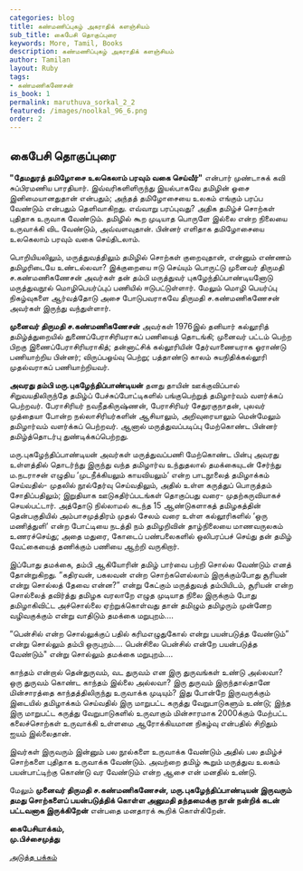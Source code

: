 ```yaml
---
categories: blog
title: கண்மணிப்புகழ் அகராதிக் களஞ்சியம்
sub_title: கைபேசி தொகுப்புரை
keywords: More, Tamil, Books
description: கண்மணிப்புகழ் அகராதிக் களஞ்சியம்
author: Tamilan
layout: Ruby
tags:
- கண்மணிகணேசன்
is_book: 1
permalink: maruthuva_sorkal_2_2
featured: /images/noolkal_96_6.png
order: 2
---
```

## கைபேசி தொகுப்புரை

**"தேமதுரத் தமிழோசை உலகெலாம் பரவும் வகை செய்வீர்"** என்பார் முண்டாசுக் கவி சுப்பிரமணிய பாரதியார். இவ்வரிகளிளிருந்து இயல்பாகவே தமிழின் ஓசை இனிமையானதுதான் என்பதும்; அந்தத் தமிழோசையை உலகம் எங்கும் பரப்ப வேண்டும் என்பதும் தெளிவாகிறது. எவ்வாறு பரப்புவது? அதிக தமிழ்ச் சொற்கள் புதிதாக உருவாக வேண்டும். தமிழில் கூற முடியாத பொருளே இல்லை என்ற நிலையை உருவாக்கி விட வேண்டும், அவ்வளவுதான். பின்னர் எளிதாக தமிழோசையை உலகெலாம் பரவும் வகை செய்திடலாம்.

பொறியியலிலும், மருத்துவத்திலும் தமிழில் சொற்கள் குறைவுதான், என்னும் எண்ணம் தமிழரிடையே உண்டல்லவா? இக்குறையை ஈடு செய்யும் பொருட்டு முனைவர் திருமதி ச.கண்மணிகணேசன் அவர்கள் தன் தம்பி மருத்துவர் புகழேந்திப்பாண்டியனோடு மருத்துவநூல் மொழிபெயர்ப்புப் பணியில் ஈடுபட்டுள்ளார். மேலும் மொழி பெயர்ப்பு நிகழ்வுகளை ஆர்வத்தோடு அசை போடுபவராகவே திருமதி ச.கண்மணிகணேசன் அவர்கள் இருந்து வந்துள்ளார்.

**முனைவர் திருமதி ச.கண்மணிகணேசன்** அவர்கள் 1976இல் தனியார் கல்லூரித் தமிழ்த்துறையில் துணைப்பேராசிரியராகப் பணியைத் தொடங்கி; முனைவர் பட்டம் பெற்ற பிறகு இணைப்பேராசிரியராகித்; தன்னாட்சிக் கல்லூரியின் தேர்வாணையராக ஓராண்டு பணியாற்றிய பின்னர்; விருப்பஓய்வு பெற்று; பத்தாண்டு காலம் சுயநிதிக்கல்லூரி முதல்வராகப் பணியாற்றியவர்.

**அவரது தம்பி மரு.புகழேந்திப்பாண்டியன்** தனது தாயின் ஊக்குவிப்பால் சிறுவயதிலிருந்தே தமிழ்ப் பேச்சுப்போட்டிகளில் பங்குபெற்றுத் தமிழார்வம் வளர்க்கப் பெற்றவர். பேராசிரியர் நவநீதகிருஷ்ணன், பேராசிரியர் சேதுரகுநாதன், புலவர் முத்தையா போன்ற நல்லாசிரியர்களின் ஆசியாலும், அறிவுரையாலும் மென்மேலும் தமிழார்வம் வளர்க்கப் பெற்றவர். ஆனால் மருத்துவப்படிப்பு மேற்கொண்ட பின்னர் தமிழ்த்தொடர்பு துண்டிக்கப்பெற்றது.

மரு.புகழேந்திப்பாண்டியன் அவர்கள் மருத்துவப்பணி மேற்கொண்ட பின்பு அவரது உள்ளத்தில் தொடர்ந்து இருந்து வந்த தமிழார்வ உந்துதலால் தமக்கையுடன் சேர்ந்து ம.நடராசன் எழுதிய ‘முடநீக்கியலும் காயவியலும்‘ என்ற பாடநூலைத் தமிழாக்கம் செய்வதில்- முதலில் நூல்தேர்வு செய்வதிலும், அதில் உள்ள கருத்துப் பொருத்தம் சோதிப்பதிலும்; இறுதியாக ஊடுகதிர்ப்படங்கள் தொகுப்பது வரை- முதற்கருவியாகச் செயல்பட்டார். அத்தோடு நில்லாமல் கடந்த 15 ஆண்டுகளாகத் தமிழகத்தின் தென்பகுதியில் அம்பாசமுத்திரம் முதல் சேலம் வரை உள்ள கல்லூரிகளில் ‘ஒரு மணித்துளி‘ என்ற போட்டியை நடத்தி நம் தமிழறிவின் தாழ்நிலையை மாணவருலகம் உணரச்செய்து; அதை மதுரை, கோடைப் பண்பலைகளில் ஒலிபரப்பச் செய்து தன் தமிழ் வேட்கையைத் தணிக்கும் பணியை ஆற்றி வருகிறார்.

இப்போது தமக்கை, தம்பி ஆகியோரின் தமிழ் பார்வை பற்றி சொல்ல வேண்டும் எனத் தோன்றுகிறது. “கதிரவன், பகலவன் என்ற சொற்களெல்லாம் இருக்கும்போது சூரியன் என்று சொல்லத் தேவை என்ன?” என்று கேட்கும் மருத்துவத் தம்பியிடம், சூரியன் என்ற சொல்லைத் தவிர்த்து தமிழக வரலாறே எழுத முடியாத நிலை இருக்கும் போது தமிழாகிவிட்ட அச்சொல்லை ஏற்றுக்கொள்வது தான் தமிழும் தமிழரும் முன்னேற வழிவகுக்கும் என்று வாதிடும் தமக்கை மறுபுறம்....

“பென்சில் என்ற சொல்லுக்குப் பதில் கரிமஎழுதுகோல் என்று பயன்படுத்த வேண்டும்” என்று சொல்லும் தம்பி ஒருபுறம்.... பென்சிலை பென்சில் என்றே பயன்படுத்த வேண்டும்" என்று சொல்லும் தமக்கை மறுபுறம்....

காந்தம் என்றால் தென்துருவம், வட துருவம் என இரு துருவங்கள் உண்டு அல்லவா? ஒரு துருவம் கொண்ட காந்தம் இல்லை அல்லவா? இரு துருவம் இருந்தால்தானே மின்சாரத்தை காந்தத்திலிருந்து உருவாக்க முடியும்? இது போன்றே இருவருக்கும் இடையில் தமிழாக்கம் செய்வதில் இரு மாறுபட்ட கருத்து வேறுபாடுகளும் உண்டு; இந்த இரு மாறுபட்ட கருத்து வேறுபாடுகளில் உருவாகும் மின்சாரமாக 2000க்கும் மேற்பட்ட கலைச்சொற்கள் உருவாக்கி உள்ளமை ஆரோக்கியமான நிகழ்வு என்பதில் சிறிதும் ஐயம் இல்லைதான்.

இவர்கள் இருவரும் இன்னும் பல நூல்களை உருவாக்க வேண்டும் அதில் பல தமிழ்ச் சொற்களை புதிதாக உருவாக்க வேண்டும். அவற்றை தமிழ் கூறும் மருத்துவ உலகம் பயன்பாட்டிற்கு கொண்டு வர வேண்டும் என்ற ஆசை என் மனதில் உண்டு.

மேலும் **முனைவர் திருமதி ச.கண்மணிகணேசன், மரு.புகழேந்திப்பாண்டியன் இருவரும் தமது சொற்களைப் பயன்படுத்திக் கொள்ள அனுமதி தந்தமைக்கு நான் நன்றிக் கடன் பட்டவனாக இருக்கிறேன்** என்பதை மனதாரக் கூறிக் கொள்கிறேன்.

**கைபேசியாக்கம்,  
மு.பிச்சைமுத்து**

[அடுத்த பக்கம்](maruthuva_sorkal_2_3)